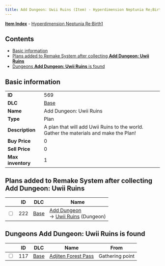 ```yaml
---
title: Add Dungeon: Uwii Ruins (Item) - Hyperdimension Neptunia Re;Birth1
---
```


[**Item Index**](/neptunia/rb1/item/index.html) - [Hyperdimension Neptunia Re;Birth1](/neptunia/rb1)

## Contents

- [Basic information](#basic-information)
- [Plans added to Remake System after collecting **Add Dungeon: Uwii Ruins**](#plans-added-to-remake-system-after-collecting-add-dungeon-uwii-ruins)
- [Dungeons **Add Dungeon: Uwii Ruins** is found](#dungeons-add-dungeon-uwii-ruins-is-found)
## Basic information

|   |   |
| -- | -- |
| **ID** | 569 |
| **DLC** | [Base](/neptunia/rb1/dlc/1-base.html) |
| **Name** | Add Dungeon: Uwii Ruins |
| **Type** | Plan |
| **Description** | A plan that will add Uwii Ruins to the world. Gather the materials and make the Plan! |
| **Buy Price** | 0 |
| **Sell Price** | 0 |
| **Max inventory** | 1 |


## Plans added to Remake System after collecting **Add Dungeon: Uwii Ruins**

|    | ID | DLC | Name |
| -- | -- | --- | ---- |
| <input type="checkbox" id="rb1-remake-1-222" class="trackbox" /> | 222 | [Base](/neptunia/rb1/dlc/1-base.html) | [Add Dungeon](/neptunia/rb1/remake/1-222-add-dungeon.html)<br /> → [Uwii Ruins](/neptunia/rb1/dungeon/1-118-uwii-ruins.html) (Dungeon) |


## Dungeons **Add Dungeon: Uwii Ruins** is found

|    | ID | DLC | Name | From |
| -- | -- | --- | ---- | ---- |
| <input type="checkbox" id="rb1-dungeon-1-117" class="trackbox" /> | 117 | [Base](/neptunia/rb1/dlc/1-base.html) | [Adjiten Forest Pass](/neptunia/rb1/dungeon/1-117-adjiten-forest-pass.html) | Gathering point |
